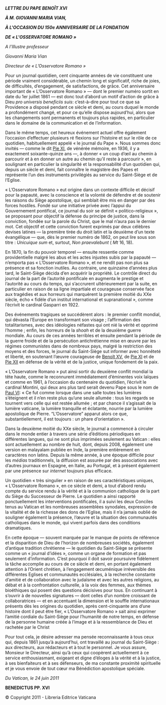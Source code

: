 ***LETTRE DU PAPE BENOÎT XVI***

***À M. GIOVANNI MARIA VIAN,***

***À L'OCCASION DU 150e ANNIVERSAIRE DE LA FONDATION***

***DE « L'OSSERVATORE ROMANO »***

*A l’Illustre professeur*

*Giovanni Maria Vian*

*Directeur de « L’Osservatore Romano »*

Pour un journal quotidien, cent cinquante années de vie constituent une période vraiment considérable, un chemin long et significatif, riche de joies, de difficultés, d’engagement, de satisfactions, de grâce. Cet anniversaire important de « L’Osservatore Romano » — dont le premier numéro sortit en date du 1er juillet 1861 — est donc tout d’abord un motif d’action de grâce à Dieu *pro universis beneficiis suis*: c’est-à-dire pour tout ce que sa Providence a disposé pendant ce siècle et demi, au cours duquel le monde a profondément changé, et pour ce qu’elle dispose aujourd’hui, alors que les changements sont permanents et toujours plus rapides, en particulier dans le domaine de la communication et de l’information.

Dans le même temps, cet heureux événement actuel offre également l’occasion d’effectuer plusieurs ré flexions sur l’histoire et sur le rôle de ce quotidien, habituellement appelé « le journal du Pape ». Nous sommes donc invités — comme le dit [Pie XI](/content/pius-xi/fr.html), de vénérée mémoire, en 1936, il y a exactement soixante-quinze ans —, à donner « un coup d’œil au chemin à parcourir et à en donner un autre au chemin qu’il reste à parcourir », en soulignant en particulier la singularité et la responsabilité d’un quotidien qui, depuis un siècle et demi, fait connaître le magistère des Papes et représente l’un des instruments privilégiés au service du Saint-Siège et de l’Eglise.

« L’Osservatore Romano » eut origine dans un contexte difficile et décisif pour la papauté, avec la conscience et la volonté de défendre et de soutenir les raisons du Siège apostolique, qui semblait être mis en danger par des forces hostiles. Fondé sur une initiative privée avec l’appui du Gouvernement pontifical, ce journal du soir se définit « politico-religieux », se proposant pour objectif la défense du principe de justice, dans la conviction, fondée sur la parole du Christ, que le mal n’aura pas le dernier mot. Cet objectif et cette conviction furent exprimés par deux célèbres devises latines — la première tirée du droit latin et la deuxième d’un texte évangélique — que, dès le premier numéro de 1862, on peut lire sous son titre : *Unicuique sum* et, surtout, *Non praevalebunt* ( *Mt* 16, 18).

En 1870, la fin du pouvoir temporel — ensuite ressentie comme providentielle malgré les abus et les actes injustes subis par la papauté — n’emporta pas « L’Osservatore Romano », et ne rendit pas non plus sa présence et sa fonction inutiles. Au contraire, une quinzaine d’années plus tard, le Saint-Siège décida d’en acquérir la propriété. Le contrôle direct du journal de la part de l’autorité pontificale en augmenta le prestige et l’autorité au cours du temps, qui s’accrurent ultérieurement par la suite, en particulier en raison de sa ligne impartiale et courageuse conservée face aux tragédies et aux horreurs qui marquèrent la première moitié du XXe siècle, écho « fidèle d’un institut international et supranational », comme l’écrivit le cardinal Gasparri en 1922.

Des événements tragiques se succédèrent alors : le premier conflit mondial, qui dévasta l’Europe en transformant son visage ; l’affirmation des totalitarismes, avec des idéologies néfastes qui ont nié la vérité et opprimé l’homme ; enfin, les horreurs de la *shoah* et de la deuxième guerre mondiale. Au cours de ces années terribles et ensuite pendant la période de la guerre froide et de la persécution antichrétienne mise en œuvre par les régimes communistes dans de nombreux pays, malgré la restriction des moyens et des forces, le journal du Saint-Siège sut informer avec honnêteté et liberté, en soutenant l’œuvre courageuse de [Benoît XV](/content/benedict-xv/fr.html), de [Pie XI](/content/pius-xi/fr.html) et de [Pie XII](/content/pius-xii/fr.html) en défense de la vérité et de la justice, unique fondement de la paix.

« L’Osservatore Romano » put ainsi sortir du deuxième conflit mondial la tête haute, comme le reconnurent immédiatement d’éminentes voix laïques et comme en 1961, à l’occasion du centenaire du quotidien, l’écrivit le cardinal Montini, qui deux ans plus tard serait devenu Pape sous le nom de [Paul VI](/content/paul-vi/fr.html): « Ce fut comme lorsque dans une salle toutes les lumières s’éteignent et il n’en reste plus qu’une seule allumée : tous les regards se tournent vers celle qui est restée allumée ; et par chance il s’agissait de la lumière vaticane, la lumière tranquille et éclatante, nourrie par la lumière apostolique de Pierre. “L’Osservatore” apparut alors ce que, substantiellement, il est toujours : un phare d’orientation ».

Dans la deuxième moitié du XXe siècle, le journal a commencé à circuler dans le monde entier à travers une série d’éditions périodiques en différentes langues, qui ne sont plus imprimées seulement au Vatican : elles sont actuellement au nombre de huit, dont, depuis 2008, également une version en malayalam publiée en Inde, la première entièrement en caractères non latins. Depuis la même année, à une époque difficile pour les *médias* traditionnels, la diffusion est assurée par des associations avec d’autres journaux en Espagne, en Italie, au Portugal, et à présent également par une présence sur *internet* toujours plus efficace.

Un quotidien « très singulier » en raison de ses caractéristiques uniques, « L’Osservatore Romano », en ce siècle et demi, a tout d’abord rendu compte du service rendu à la vérité et à la communion catholique de la part du Siège du Successeur de Pierre. Le quotidien a ainsi rapporté ponctuellement les interventions pontificales, il a suivi les deux Conciles tenus au Vatican et les nombreuses assemblées synodales, expression de la vitalité et de la richesse des dons de l’Eglise, mais il n’a jamais oublié de souligner également la présence, l’œuvre et la situation des communautés catholiques dans le monde, qui vivent parfois dans des conditions dramatiques.

En cette époque — souvent marquée par le manque de points de référence et la disparition de Dieu de l’horizon de nombreuses sociétés, également d’antique tradition chrétienne — le quotidien du Saint-Siège se présente comme un « journal d’idées », comme un organe de formation et pas seulement d’information. C’est pourquoi il doit savoir poursuivre fidèlement la tâche accomplie au cours de ce siècle et demi, en portant également attention à l’Orient chrétien, à l’engagement œcuménique irréversible des différentes Eglises et communautés ecclésiales, à la recherche constante d’amitié et de collaboration avec le judaïsme et avec les autres religions, au débat et à la confrontation culturelle, à la voix des femmes, aux thèmes bioéthiques qui posent des questions décisives pour tous. En continuant à s’ouvrir à de nouvelles signatures — dont celles d’un nombre croissant de collaboratrices — et en accentuant la dimension et le souffle internationaux présents dès les origines du quotidien, après cent-cinquante ans d’une histoire dont il peut être fier, « L’Osservatore Romano » sait ainsi exprimer l’amitié cordiale du Saint-Siège pour l’humanité de notre temps, en défense de la personne humaine créée à l’image et à la ressemblance de Dieu et rachetée par le Christ

Pour tout cela, je désire adresser ma pensée reconnaissante à tous ceux qui, depuis 1861 jusqu’à aujourd’hui, ont travaillé au journal du Saint-Siège : aux directeurs, aux rédacteurs et à tout le personnel. Je vous assure, Monsieur le Directeur, ainsi qu’à ceux qui coopèrent actuellement à ce service enthousiasmant, exigeant et digne d’éloges à la vérité et à la justice, à ses bienfaiteurs et à ses défenseurs, de ma constante proximité spirituelle et je vous envoie de tout cœur ma Bénédiction apostolique spéciale.

*Du Vatican, le 24 juin 2011*

**BENEDICTUS PP. XVI**

© Copyright 2011 - Libreria Editrice Vaticana